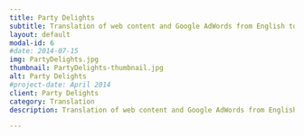 ```yaml
---
title: Party Delights
subtitle: Translation of web content and Google AdWords from English to Spanish.
layout: default
modal-id: 6
#date: 2014-07-15
img: PartyDelights.jpg
thumbnail: PartyDelights-thumbnail.jpg
alt: Party Delights
#project-date: April 2014
client: Party Delights
category: Translation
description: Translation of web content and Google AdWords from English to Spanish. Writing meta descriptions and title tags. SEO.

---
```

